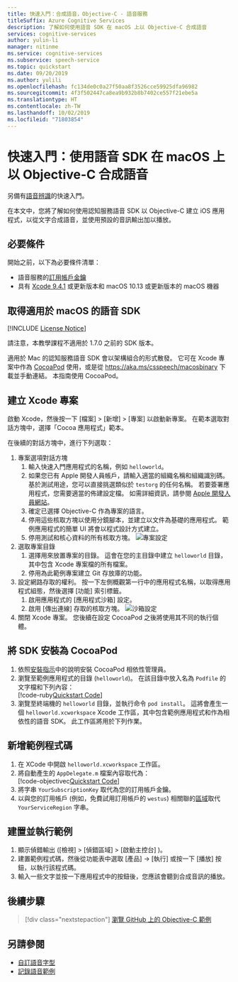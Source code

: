 ```yaml
---
title: 快速入門：合成語音，Objective-C - 語音服務
titleSuffix: Azure Cognitive Services
description: 了解如何使用語音 SDK 在 macOS 上以 Objective-C 合成語音
services: cognitive-services
author: yulin-li
manager: nitinme
ms.service: cognitive-services
ms.subservice: speech-service
ms.topic: quickstart
ms.date: 09/20/2019
ms.author: yulili
ms.openlocfilehash: fc134de0c0a27f50aa8f3526cce59925dfa96982
ms.sourcegitcommit: 4f3f502447ca8ea9b932b8b7402ce557f21ebe5a
ms.translationtype: HT
ms.contentlocale: zh-TW
ms.lasthandoff: 10/02/2019
ms.locfileid: "71803854"
---
```

# <a name="quickstart-synthesize-speech-in-objective-c-on-macos-using-the-speech-sdk"></a>快速入門：使用語音 SDK 在 macOS 上以 Objective-C 合成語音

另備有[語音辨識](quickstart-objective-c-macos.md)的快速入門。

在本文中，您將了解如何使用認知服務語音 SDK 以 Objective-C 建立 iOS 應用程式，以從文字合成語音，並使用預設的音訊輸出加以播放。

## <a name="prerequisites"></a>必要條件

開始之前，以下為必要條件清單：

* 語音服務的[訂用帳戶金鑰](get-started.md)
* 具有 [Xcode 9.4.1](https://geo.itunes.apple.com/us/app/xcode/id497799835?mt=12) 或更新版本和 macOS 10.13 或更新版本的 macOS 機器

## <a name="get-the-speech-sdk-for-macos"></a>取得適用於 macOS 的語音 SDK

[!INCLUDE [License Notice](../../../includes/cognitive-services-speech-service-license-notice.md)]

請注意，本教學課程不適用於 1.7.0 之前的 SDK 版本。

適用於 Mac 的認知服務語音 SDK 會以架構組合的形式散發。
它可在 Xcode 專案中作為 [CocoaPod](https://cocoapods.org/) 使用，或是從 https://aka.ms/csspeech/macosbinary 下載並手動連結。 本指南使用 CocoaPod。

## <a name="create-an-xcode-project"></a>建立 Xcode 專案

啟動 Xcode，然後按一下 [檔案]   > [新增]   > [專案]  以啟動新專案。
在範本選取對話方塊中，選擇「Cocoa 應用程式」範本。

在後續的對話方塊中，進行下列選取：

1. 專案選項對話方塊
    1. 輸入快速入門應用程式的名稱，例如 `helloworld`。
    1. 如果您已有 Apple 開發人員帳戶，請輸入適當的組織名稱和組織識別碼。 基於測試用途，您可以直接挑選類似於 `testorg` 的任何名稱。 若要簽署應用程式，您需要適當的佈建設定檔。 如需詳細資訊，請參閱 [Apple 開發人員網站](https://developer.apple.com/)。
    1. 確定已選擇 Objective-C 作為專案的語言。
    1. 停用這些核取方塊以使用分鏡腳本，並建立以文件為基礎的應用程式。 範例應用程式的簡單 UI 將會以程式設計方式建立。
    1. 停用測試和核心資料的所有核取方塊。
    ![專案設定](media/sdk/qs-objectivec-macos-project-settings.png)
1. 選取專案目錄
    1. 選擇用來放置專案的目錄。 這會在您的主目錄中建立 `helloworld` 目錄，其中包含 Xcode 專案檔的所有檔案。
    1. 停用為此範例專案建立 Git 存放庫的功能。
1. 設定網路存取的權利。 按一下左側概觀第一行中的應用程式名稱，以取得應用程式組態，然後選擇 [功能] 索引標籤。
    1. 啟用應用程式的 [應用程式沙箱] 設定。
    1. 啟用 [傳出連線] 存取的核取方塊。
    ![沙箱設定](media/sdk/qs-objectivec-macos-sandbox-tts.png)
1. 關閉 Xcode 專案。 您後續在設定 CocoaPod 之後將使用其不同的執行個體。

## <a name="install-the-sdk-as-a-cocoapod"></a>將 SDK 安裝為 CocoaPod

1. 依照[安裝指示](https://guides.cocoapods.org/using/getting-started.html)中的說明安裝 CocoaPod 相依性管理員。
1. 瀏覽至範例應用程式的目錄 (`helloworld`)。 在該目錄中放入名為 `Podfile` 的文字檔和下列內容：  
   [!code-ruby[Quickstart Code](~/samples-cognitive-services-speech-sdk/quickstart/text-to-speech/objectivec-macos/helloworld/Podfile)]
1. 瀏覽至終端機的 `helloworld` 目錄，並執行命令 `pod install`。 這將會產生一個 `helloworld.xcworkspace` Xcode 工作區，其中包含範例應用程式和作為相依性的語音 SDK。 此工作區將用於下列作業。

## <a name="add-the-sample-code"></a>新增範例程式碼

1. 在 XCode 中開啟 `helloworld.xcworkspace` 工作區。
1. 將自動產生的 `AppDelegate.m` 檔案內容取代為：  
   [!code-objectivec[Quickstart Code](~/samples-cognitive-services-speech-sdk/quickstart/text-to-speech/objectivec-macos/helloworld/helloworld/AppDelegate.m#code)]
1. 將字串 `YourSubscriptionKey` 取代為您的訂用帳戶金鑰。
1. 以與您的訂用帳戶 (例如，免費試用訂用帳戶的 `westus`) 相關聯的[區域](regions.md)取代 `YourServiceRegion` 字串。

## <a name="build-and-run-the-sample"></a>建置並執行範例

1. 顯示偵錯輸出 ([檢視]   > [偵錯區域]   > [啟動主控台]  )。
1. 建置範例程式碼，然後從功能表中選取 [產品]   -> [執行]  或按一下 [播放]  按鈕，以執行該程式碼。
1. 輸入一些文字並按一下應用程式中的按鈕後，您應該會聽到合成音訊的播放。

## <a name="next-steps"></a>後續步驟

> [!div class="nextstepaction"]
> [瀏覽 GitHub 上的 Objective-C 範例](https://aka.ms/csspeech/samples)

## <a name="see-also"></a>另請參閱

- [自訂語音字型](how-to-customize-voice-font.md)
- [記錄語音範例](record-custom-voice-samples.md)
